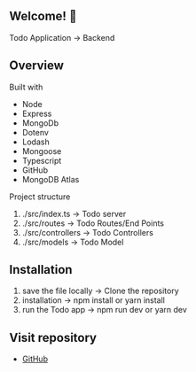 ## Welcome! 👋

Todo Application -> Backend

## Overview

Built with

- Node 
- Express
- MongoDb
- Dotenv
- Lodash
- Mongoose
- Typescript
- GitHub
- MongoDB Atlas

Project structure
1. ./src/index.ts       -> Todo server
2. ./src/routes         -> Todo Routes/End Points
3. ./src/controllers    -> Todo Controllers
4. ./src/models         -> Todo Model

## Installation

1. save the file locally    ->    Clone the repository
2. installation             ->    npm install or yarn install
3. run the Todo app         ->    npm run dev or yarn dev 


## Visit repository 

- [GitHub](https://github.com/Shameera17/TodoApp)